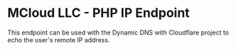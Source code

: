 # MCloud LLC - PHP IP Endpoint

This endpoint can be used with the Dynamic DNS with Cloudflare project to echo the user's remote IP address.